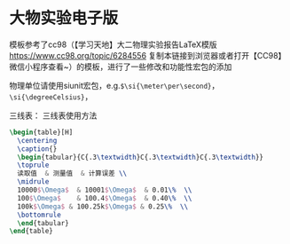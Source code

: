 # 大物实验电子版

模板参考了cc98（【学习天地】大二物理实验报告LaTeX模版 <https://www.cc98.org/topic/6284556> 复制本链接到浏览器或者打开【CC98】微信小程序查看~）的模板，进行了一些修改和功能性宏包的添加

物理单位请使用siunit宏包，e.g.`$\si{\meter\per\second}`，`\si{\degreeCelsius}`，

三线表：
三线表使用方法

```tex
\begin{table}[H]
  \centering
  \caption{}
  \begin{tabular}{C{.3\textwidth}C{.3\textwidth}C{.3\textwidth}}
  \toprule
  读取值  & 测量值  & 计算误差 \\
  \midrule
  10000$\Omega$  & 10001$\Omega$  & 0.01\%  \\
  100$\Omega$    & 100.4$\Omega$  & 0.40\%  \\
  100k$\Omega$ & 100.25k$\Omega$ & 0.25\%  \\
  \bottomrule
  \end{tabular}
\end{table}
```

